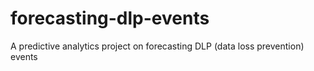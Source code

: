 # forecasting-dlp-events
A predictive analytics project on forecasting DLP (data loss prevention) events
